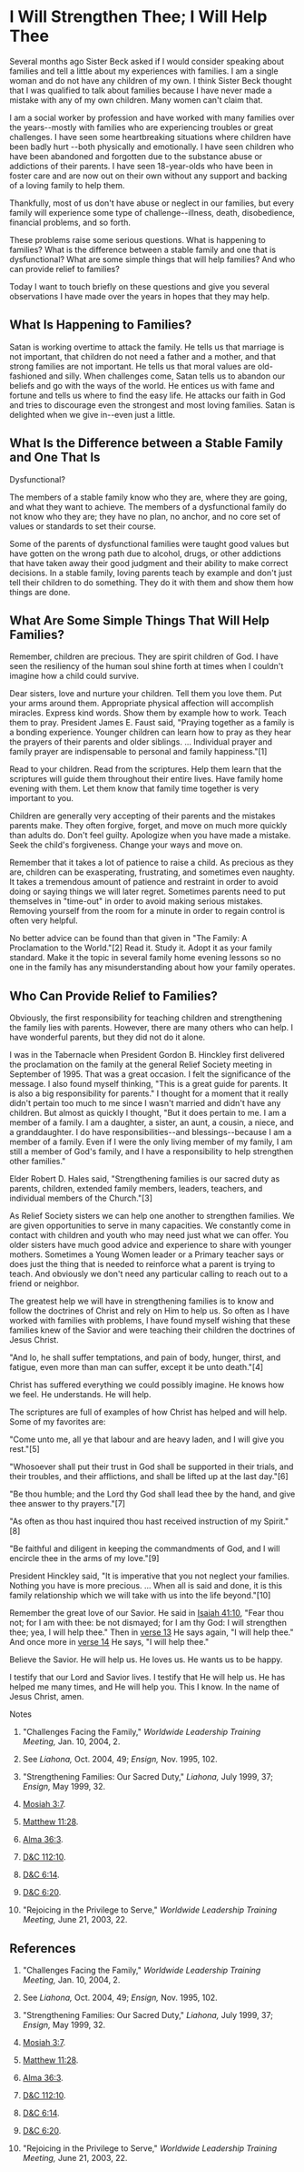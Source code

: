 # I Will Strengthen Thee; I Will Help Thee

Several months ago Sister Beck asked if I would consider speaking about
families and tell a little about my experiences with families. I am a single
woman and do not have any children of my own. I think Sister Beck thought that
I was qualified to talk about families because I have never made a mistake
with any of my own children. Many women can't claim that.

I am a social worker by profession and have worked with many families over the
years--mostly with families who are experiencing troubles or great challenges.
I have seen some heartbreaking situations where children have been badly hurt
--both physically and emotionally. I have seen children who have been
abandoned and forgotten due to the substance abuse or addictions of their
parents. I have seen 18-year-olds who have been in foster care and are now out
on their own without any support and backing of a loving family to help them.

Thankfully, most of us don't have abuse or neglect in our families, but every
family will experience some type of challenge--illness, death, disobedience,
financial problems, and so forth.

These problems raise some serious questions. What is happening to families?
What is the difference between a stable family and one that is dysfunctional?
What are some simple things that will help families? And who can provide
relief to families?

Today I want to touch briefly on these questions and give you several
observations I have made over the years in hopes that they may help.

## What Is Happening to Families?

Satan is working overtime to attack the family. He tells us that marriage is
not important, that children do not need a father and a mother, and that
strong families are not important. He tells us that moral values are old-
fashioned and silly. When challenges come, Satan tells us to abandon our
beliefs and go with the ways of the world. He entices us with fame and fortune
and tells us where to find the easy life. He attacks our faith in God and
tries to discourage even the strongest and most loving families. Satan is
delighted when we give in--even just a little.

## What Is the Difference between a Stable Family and One That Is
Dysfunctional?

The members of a stable family know who they are, where they are going, and
what they want to achieve. The members of a dysfunctional family do not know
who they are; they have no plan, no anchor, and no core set of values or
standards to set their course.

Some of the parents of dysfunctional families were taught good values but have
gotten on the wrong path due to alcohol, drugs, or other addictions that have
taken away their good judgment and their ability to make correct decisions. In
a stable family, loving parents teach by example and don't just tell their
children to do something. They do it with them and show them how things are
done.

## What Are Some Simple Things That Will Help Families?

Remember, children are precious. They are spirit children of God. I have seen
the resiliency of the human soul shine forth at times when I couldn't imagine
how a child could survive.

Dear sisters, love and nurture your children. Tell them you love them. Put
your arms around them. Appropriate physical affection will accomplish
miracles. Express kind words. Show them by example how to work. Teach them to
pray. President James E. Faust said, "Praying together as a family is a
bonding experience. Younger children can learn how to pray as they hear the
prayers of their parents and older siblings. ... Individual prayer and family
prayer are indispensable to personal and family happiness."[1]

Read to your children. Read from the scriptures. Help them learn that the
scriptures will guide them throughout their entire lives. Have family home
evening with them. Let them know that family time together is very important
to you.

Children are generally very accepting of their parents and the mistakes
parents make. They often forgive, forget, and move on much more quickly than
adults do. Don't feel guilty. Apologize when you have made a mistake. Seek the
child's forgiveness. Change your ways and move on.

Remember that it takes a lot of patience to raise a child. As precious as they
are, children can be exasperating, frustrating, and sometimes even naughty. It
takes a tremendous amount of patience and restraint in order to avoid doing or
saying things we will later regret. Sometimes parents need to put themselves
in "time-out" in order to avoid making serious mistakes. Removing yourself
from the room for a minute in order to regain control is often very helpful.

No better advice can be found than that given in "The Family: A Proclamation
to the World."[2] Read it. Study it. Adopt it as your family standard. Make it
the topic in several family home evening lessons so no one in the family has
any misunderstanding about how your family operates.

## Who Can Provide Relief to Families?

Obviously, the first responsibility for teaching children and strengthening
the family lies with parents. However, there are many others who can help. I
have wonderful parents, but they did not do it alone.

I was in the Tabernacle when President Gordon B. Hinckley first delivered the
proclamation on the family at the general Relief Society meeting in September
of 1995. That was a great occasion. I felt the significance of the message. I
also found myself thinking, "This is a great guide for parents. It is also a
big responsibility for parents." I thought for a moment that it really didn't
pertain too much to me since I wasn't married and didn't have any children.
But almost as quickly I thought, "But it does pertain to me. I am a member of
a family. I am a daughter, a sister, an aunt, a cousin, a niece, and a
granddaughter. I do have responsibilities--and blessings--because I am a
member of a family. Even if I were the only living member of my family, I am
still a member of God's family, and I have a responsibility to help strengthen
other families."

Elder Robert D. Hales said, "Strengthening families is our sacred duty as
parents, children, extended family members, leaders, teachers, and individual
members of the Church."[3]

As Relief Society sisters we can help one another to strengthen families. We
are given opportunities to serve in many capacities. We constantly come in
contact with children and youth who may need just what we can offer. You older
sisters have much good advice and experience to share with younger mothers.
Sometimes a Young Women leader or a Primary teacher says or does just the
thing that is needed to reinforce what a parent is trying to teach. And
obviously we don't need any particular calling to reach out to a friend or
neighbor.

The greatest help we will have in strengthening families is to know and follow
the doctrines of Christ and rely on Him to help us. So often as I have worked
with families with problems, I have found myself wishing that these families
knew of the Savior and were teaching their children the doctrines of Jesus
Christ.

"And lo, he shall suffer temptations, and pain of body, hunger, thirst, and
fatigue, even more than man can suffer, except it be unto death."[4]

Christ has suffered everything we could possibly imagine. He knows how we
feel. He understands. He will help.

The scriptures are full of examples of how Christ has helped and will help.
Some of my favorites are:

"Come unto me, all ye that labour and are heavy laden, and I will give you
rest."[5]

"Whosoever shall put their trust in God shall be supported in their trials,
and their troubles, and their afflictions, and shall be lifted up at the last
day."[6]

"Be thou humble; and the Lord thy God shall lead thee by the hand, and give
thee answer to thy prayers."[7]

"As often as thou hast inquired thou hast received instruction of my
Spirit."[8]

"Be faithful and diligent in keeping the commandments of God, and I will
encircle thee in the arms of my love."[9]

President Hinckley said, "It is imperative that you not neglect your families.
Nothing you have is more precious. ... When all is said and done, it is this
family relationship which we will take with us into the life beyond."[10]

Remember the great love of our Savior. He said in [Isaiah
41:10](https://www.lds.org/scriptures/ot/isa/41.10?lang=eng#9), "Fear thou
not; for I am with thee: be not dismayed; for I am thy God: I will strengthen
thee; yea, I will help thee." Then in [verse
13](https://www.lds.org/scriptures/ot/isa/41.13?lang=eng#12) He says again, "I
will help thee." And once more in [verse
14](https://www.lds.org/scriptures/ot/isa/41.14?lang=eng#13) He says, "I will
help thee."

Believe the Savior. He will help us. He loves us. He wants us to be happy.

I testify that our Lord and Savior lives. I testify that He will help us. He
has helped me many times, and He will help you. This I know. In the name of
Jesus Christ, amen.

Notes

  1. "Challenges Facing the Family," _Worldwide Leadership Training Meeting,_ Jan. 10, 2004, 2.

  2. See _Liahona,_ Oct. 2004, 49; _Ensign,_ Nov. 1995, 102.

  3. "Strengthening Families: Our Sacred Duty," _Liahona,_ July 1999, 37; _Ensign,_ May 1999, 32.

  4. [Mosiah 3:7](https://www.lds.org/scriptures/bofm/mosiah/3.7?lang=eng#6).

  5. [Matthew 11:28](https://www.lds.org/scriptures/nt/matt/11.28?lang=eng#27).

  6. [Alma 36:3](https://www.lds.org/scriptures/bofm/alma/36.3?lang=eng#2).

  7. [D&amp;C 112:10](https://www.lds.org/scriptures/dc-testament/dc/112.10?lang=eng#9).

  8. [D&amp;C 6:14](https://www.lds.org/scriptures/dc-testament/dc/6.14?lang=eng#13).

  9. [D&amp;C 6:20](https://www.lds.org/scriptures/dc-testament/dc/6.20?lang=eng#19).

  10. "Rejoicing in the Privilege to Serve," _Worldwide Leadership Training Meeting,_ June 21, 2003, 22.

## References

  1.  "Challenges Facing the Family," _Worldwide Leadership Training Meeting,_ Jan. 10, 2004, 2.

  2.  See _Liahona,_ Oct. 2004, 49; _Ensign,_ Nov. 1995, 102.

  3.  "Strengthening Families: Our Sacred Duty," _Liahona,_ July 1999, 37; _Ensign,_ May 1999, 32.

  4.   [Mosiah 3:7](https://www.lds.org/scriptures/bofm/mosiah/3.7?lang=eng#6).

  5.   [Matthew 11:28](https://www.lds.org/scriptures/nt/matt/11.28?lang=eng#27).

  6.   [Alma 36:3](https://www.lds.org/scriptures/bofm/alma/36.3?lang=eng#2).

  7.   [D&amp;C 112:10](https://www.lds.org/scriptures/dc-testament/dc/112.10?lang=eng#9).

  8.   [D&amp;C 6:14](https://www.lds.org/scriptures/dc-testament/dc/6.14?lang=eng#13).

  9.   [D&amp;C 6:20](https://www.lds.org/scriptures/dc-testament/dc/6.20?lang=eng#19).

  10.  "Rejoicing in the Privilege to Serve," _Worldwide Leadership Training Meeting,_ June 21, 2003, 22.

